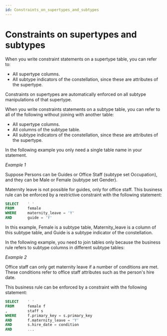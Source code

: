 ```yaml
---
id: Constraints_on_supertypes_and_subtypes
---
```


# Constraints on supertypes and subtypes

When you write constraint statements on a supertype table, you can refer to:

- All supertype columns.
- All subtype indicators of the constellation, since these are attributes of the supertype.

Constraints on supertypes are automatically enforced on all subtype manipulations of that supertype.

When you write constraints statements on a subtype table, you can refer to all of the following without joining with another table:

- All supertype columns.
- All columns of the subtype table.
- All subtype indicators of the constellation, since these are attributes of the supertype.

In the following example you only need a single table name in your statement.

*Example 1*

Suppose Persons can be Guides or Office Staff (subtype set Occupation), and they can be Male or Female (subtype set Gender).

Maternity leave is not possible for guides, only for office staff. This business rule can be enforced by a restrictive constraint with the following statement:

```sql
SELECT    ' '
FROM      female
WHERE     maternity_leave = 'Y'
AND       guide = 'Y'
```

In this example, Female is a subtype table, Maternity_leave is a column of this subtype table, and Guide is a subtype indicator of the constellation.

In the following example, you need to join tables only because the business rule refers to subtype columns in different subtype tables:

*Example 2*

Office staff can only get maternity leave if a number of conditions are met. These conditions refer to office staff attributes such as the person's hire date.

This business rule can be enforced by a constraint with the following statement:

```sql
SELECT    ' '
FROM      female f
,         staff s
WHERE     f.primary_key = s.primary_key
AND       f.maternity_leave = 'Y'
AND       s.hire_date = condition
AND       ...
```